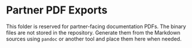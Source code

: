 # Partner PDF Exports

This folder is reserved for partner-facing documentation PDFs.
The binary files are not stored in the repository. Generate them
from the Markdown sources using `pandoc` or another tool and
place them here when needed.
